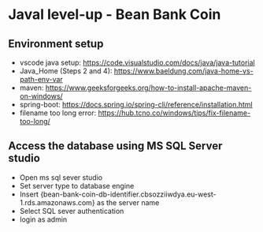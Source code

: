 # Javal level-up - Bean Bank Coin 

## Environment setup
- vscode java setup: https://code.visualstudio.com/docs/java/java-tutorial
- Java_Home (Steps 2 and 4): https://www.baeldung.com/java-home-vs-path-env-var 
- maven: https://www.geeksforgeeks.org/how-to-install-apache-maven-on-windows/
- spring-boot: https://docs.spring.io/spring-cli/reference/installation.html
- filename too long error: https://hub.tcno.co/windows/tips/fix-filename-too-long/

## Access the database using MS SQL Server studio
- Open ms sql sever studio
- Set server type to database engine
- Insert {bean-bank-coin-db-identifier.cbsozziiwdya.eu-west-1.rds.amazonaws.com} as the server name
- Select SQL sever authentication
- login as admin